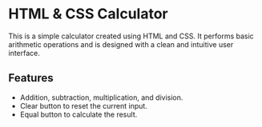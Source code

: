 # HTML & CSS Calculator

This is a simple calculator created using HTML and CSS. 
It performs basic arithmetic operations and is designed with a clean and intuitive user interface.


## Features

- Addition, subtraction, multiplication, and division.
- Clear button to reset the current input.
- Equal button to calculate the result.
